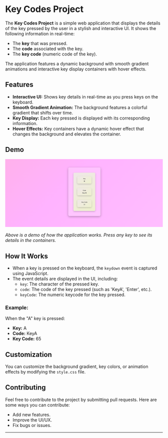 # Key Codes Project

The **Key Codes Project** is a simple web application that displays the details of the key pressed by the user in a stylish and interactive UI. It shows the following information in real-time:

- The **key** that was pressed.
- The **code** associated with the key.
- The **key code** (numeric code of the key).

The application features a dynamic background with smooth gradient animations and interactive key display containers with hover effects.

## Features

- **Interactive UI:** Shows key details in real-time as you press keys on the keyboard.
- **Smooth Gradient Animation:** The background features a colorful gradient that shifts over time.
- **Key Display:** Each key pressed is displayed with its corresponding information.
- **Hover Effects:** Key containers have a dynamic hover effect that changes the background and elevates the container.

## Demo

![Key Codes Project Demo](image.png)

*Above is a demo of how the application works. Press any key to see its details in the containers.*

## How It Works

- When a key is pressed on the keyboard, the `keydown` event is captured using JavaScript.
- The event details are displayed in the UI, including:
  - `key`: The character of the pressed key.
  - `code`: The code of the key pressed (such as 'KeyA', 'Enter', etc.).
  - `keyCode`: The numeric keycode for the key pressed.

### Example:

When the "A" key is pressed:
- **Key:** A
- **Code:** KeyA
- **Key Code:** 65

## Customization

You can customize the background gradient, key colors, or animation effects by modifying the `style.css` file.

## Contributing

Feel free to contribute to the project by submitting pull requests. Here are some ways you can contribute:
- Add new features.
- Improve the UI/UX.
- Fix bugs or issues.

-----
